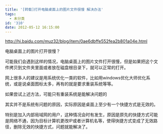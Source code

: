 ```yaml
---
title: '[转载]打开电脑桌面上的图片文件很慢 解决办法'
tags:
  - 未分类
id: '310'
date: 2012-05-12 16:15:00
---
```


http://hi.baidu.com/muz32/blog/item/0ae6dbffe552fea2b801a04e.html  
  

电脑桌面上的图片打开很慢？

可能我们会遇到这样的情况，电脑桌面上的图片文件打开很慢，但是如果把这个文件拷贝到文件夹里面或者放在磁盘根目录下，就可以正常的打开。

网上很多人的建议是用系统优化一类的软件，比如用windows优化大师优化系统，或是说桌面图标太多，再有的就是要求重装系统等等。

如果尝试上述方法，可能只有重装系统是能解决问题的

其实并不是系统有问题的原因，实际原因是桌面上至少有一个快捷方式是无效的。

特别是加入内部局域网的用户，这种情况会时有发生，原因是原先的快捷方式可能是网络不通，因为目标计算机更改IP或者计算机名等，使得快捷方式变成了无效路径，删除无效的快捷方式，问题就能解决了。